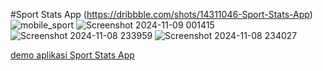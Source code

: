 #Sport Stats App
(https://dribbble.com/shots/14311046-Sport-Stats-App)
![mobile_sport](https://github.com/user-attachments/assets/887b0c00-4d2f-4081-9c7a-3c4ca6b369da)
![Screenshot 2024-11-09 001415](https://github.com/user-attachments/assets/cff84c94-63fe-4ba1-a153-63df377e440f)
![Screenshot 2024-11-08 233959](https://github.com/user-attachments/assets/48e218b4-fcb1-4927-a4bc-36d10e306f1c)
![Screenshot 2024-11-08 234027](https://github.com/user-attachments/assets/31873ab3-7ee6-439c-a9cc-272f7423bba1)

[demo aplikasi Sport Stats App](https://github.com/user-attachments/assets/4f93502b-36ac-41cf-bd45-326a287f2cc9)






